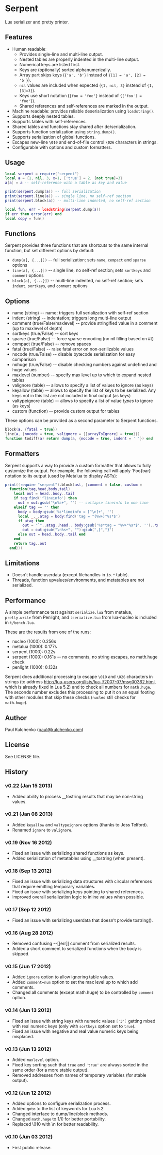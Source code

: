 # Serpent

Lua serializer and pretty printer.

## Features

* Human readable:
    * Provides single-line and multi-line output.
    * Nested tables are properly indented in the multi-line output.
    * Numerical keys are listed first.
    * Keys are (optionally) sorted alphanumerically.
    * Array part skips keys (`{'a', 'b'}` instead of `{[1] = 'a', [2] = 'b'}`).
    * `nil` values are included when expected (`{1, nil, 3}` instead of `{1, [3]=3}`).
    * Keys use short notation (`{foo = 'foo'}` instead of `{['foo'] = 'foo'}`).
    * Shared references and self-references are marked in the output.
* Machine readable: provides reliable deserialization using `loadstring()`.
* Supports deeply nested tables.
* Supports tables with self-references.
* Shared tables and functions stay shared after de/serialization.
* Supports function serialization using `string.dump()`.
* Supports serialization of global functions.
* Escapes new-line `\010` and end-of-file control `\026` characters in strings.
* Configurable with options and custom formatters.

## Usage

```lua
local serpent = require("serpent")
local a = {1, nil, 3, x=1, ['true'] = 2, [not true]=3}
a[a] = a -- self-reference with a table as key and value

print(serpent.dump(a)) -- full serialization
print(serpent.line(a)) -- single line, no self-ref section
print(serpent.block(a)) -- multi-line indented, no self-ref section

local fun, err = loadstring(serpent.dump(a))
if err then error(err) end
local copy = fun()
```

## Functions

Serpent provides three functions that are shortcuts to the same
internal function, but set different options by default:

* `dump(a[, {...}])` -- full serialization; sets `name`, `compact` and `sparse` options
* `line(a[, {...}])` -- single line, no self-ref section; sets `sortkeys` and `comment` options
* `block(a[, {...}])` -- multi-line indented, no self-ref section; sets `indent`, `sortkeys`, and `comment` options

## Options

* name (string) -- name; triggers full serialization with self-ref section
* indent (string) -- indentation; triggers long multi-line output
* comment (true/False/maxlevel) -- provide stringified value in a comment (up to maxlevel of depth)
* sortkeys (true/False) -- sort keys
* sparse (true/False) -- force sparse encoding (no nil filling based on #t)
* compact (true/False) -- remove spaces
* fatal (true/False) -- raise fatal error on non-serilizable values
* nocode (true/False) -- disable bytecode serialization for easy comparison
* nohuge (true/False) -- disable checking numbers against undefined and huge values
* maxlevel (number) -- specify max level up to which to expand nested tables
* valignore (table) -- allows to specify a list of values to ignore (as keys)
* keyallow (table) -- allows to specify the list of keys to be serialized. Any keys not in this list are not included in final output (as keys)
* valtypeignore (table) -- allows to specify a list of value *types* to ignore (as keys)
* custom (function) -- provide custom output for tables

These options can be provided as a second parameter to Serpent functions.

```lua
block(a, {fatal = true})
line(a, {nocode = true, valignore = {[arrayToIgnore] = true}})
function todiff(a) return dump(a, {nocode = true, indent = ' '}) end
```

## Formatters

Serpent supports a way to provide a custom formatter that allows to fully
customize the output. For example, the following call will apply
`Foo{bar} notation to its output (used by Metalua to display ASTs):

```lua
print((require "serpent").block(ast, {comment = false, custom =
  function(tag,head,body,tail)
    local out = head..body..tail
    if tag:find('^lineinfo') then
      out = out:gsub("\n%s+", "") -- collapse lineinfo to one line
    elseif tag == '' then
      body = body:gsub('%s*lineinfo = [^\n]+', '')
      local _,_,atag = body:find('tag = "(%w+)"%s*$')
      if atag then
        out = "`"..atag..head.. body:gsub('%s*tag = "%w+"%s*$', '')..tail
        out = out:gsub("\n%s+", ""):gsub(",}","}")
      else out = head..body..tail end
    end
    return tag..out
  end}))
```

## Limitations

* Doesn't handle userdata (except filehandles in `io.*` table).
* Threads, function upvalues/environments, and metatables are not serialized.

## Performance

A simple performance test against `serialize.lua` from metalua, `pretty.write`
from Penlight, and `tserialize.lua` from lua-nucleo is included in `t/bench.lua`.

These are the results from one of the runs:

* nucleo (1000): 0.256s
* metalua (1000): 0.177s
* serpent (1000): 0.22s
* serpent (1000): 0.161s -- no comments, no string escapes, no math.huge check
* penlight (1000): 0.132s

Serpent does additional processing to escape `\010` and `\026` characters in
strings (to address http://lua-users.org/lists/lua-l/2007-07/msg00362.html,
which is already fixed in Lua 5.2) and to check all numbers for `math.huge`.
The seconds number excludes this processing to put it on an equal footing
with other modules that skip these checks (`nucleo` still checks for `math.huge`).

## Author

Paul Kulchenko (paul@kulchenko.com)

## License

See LICENSE file.

## History

### v0.22 (Jan 15 2013)
  - Added ability to process __tostring results that may be non-string values.

### v0.21 (Jan 08 2013)
  - Added `keyallow` and `valtypeignore` options (thanks to Jess Telford).
  - Renamed `ignore` to `valignore`.

### v0.19 (Nov 16 2012)
  - Fixed an issue with serializing shared functions as keys.
  - Added serialization of metatables using __tostring (when present).

### v0.18 (Sep 13 2012)
  - Fixed an issue with serializing data structures with circular references that require emitting temporary variables.
  - Fixed an issue with serializing keys pointing to shared references.
  - Improved overall serialization logic to inline values when possible.

### v0.17 (Sep 12 2012)
  - Fixed an issue with serializing userdata that doesn't provide tostring().

### v0.16 (Aug 28 2012)
  - Removed confusing --[[err]] comment from serialized results.
  - Added a short comment to serialized functions when the body is skipped.

### v0.15 (Jun 17 2012)
  - Added `ignore` option to allow ignoring table values.
  - Added `comment=num` option to set the max level up to which add comments.
  - Changed all comments (except math.huge) to be controlled by `comment` option.

### v0.14 (Jun 13 2012)
  - Fixed an issue with string keys with numeric values `['3']` getting mixed
    with real numeric keys (only with `sortkeys` option set to `true`).
  - Fixed an issue with negative and real value numeric keys being misplaced.

### v0.13 (Jun 13 2012)
  - Added `maxlevel` option.
  - Fixed key sorting such that `true` and `'true'` are always sorted in
    the same order (for a more stable output).
  - Removed addresses from names of temporary variables (for stable output).

### v0.12 (Jun 12 2012)
  - Added options to configure serialization process.
  - Added `goto` to the list of keywords for Lua 5.2.
  - Changed interface to dump/line/block methods.
  - Changed `math.huge` to 1/0 for better portability.
  - Replaced \010 with \n for better readability.

### v0.10 (Jun 03 2012)
  - First public release.
